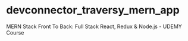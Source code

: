 # devconnector_traversy_mern_app
MERN Stack Front To Back: Full Stack React, Redux &amp; Node.js - UDEMY Course
